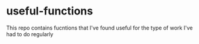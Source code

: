 # useful-functions
This repo contains fucntions that I've found useful for the type of work I've had to do regularly
